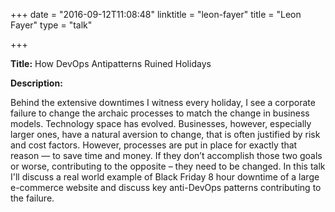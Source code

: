 +++
date = "2016-09-12T11:08:48"
linktitle = "leon-fayer"
title = "Leon Fayer"
type = "talk"

+++

<div class="span-15  ">
  <div class="span-15  last ">
  <p><strong>Title:</strong>
How DevOps Antipatterns Ruined Holidays
</p>

<p><strong>Description:</strong></p>

<p>
Behind the extensive downtimes I witness every holiday, I see a corporate failure to change the archaic processes to match the change in business models.  Technology space has evolved. Businesses, however, especially larger ones, have a natural aversion to change, that is often justified by risk and cost factors. However, processes are put in place for exactly that reason — to save time and money. If they don’t accomplish those two goals or worse, contributing to the opposite – they need to be changed. In this talk I'll discuss a real world example of Black Friday 8 hour downtime of a large e-commerce website and discuss key anti-DevOps patterns contributing to the failure.
</p>
<p>

  </div>
</div>

